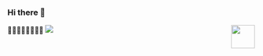 ### Hi there 👋
🍊🍊🧃🥤🥣🥣🥣🥣
![](./src/header_.png)
<a href="https://www.python.org/"><img src="https://upload.wikimedia.org/wikipedia/commons/c/c3/Python-logo-notext.svg" align="right" height="48" width="48" ></a>

